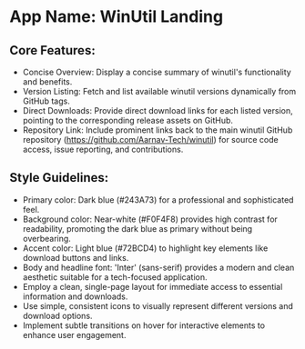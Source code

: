 # **App Name**: WinUtil Landing

## Core Features:

- Concise Overview: Display a concise summary of winutil's functionality and benefits.
- Version Listing: Fetch and list available winutil versions dynamically from GitHub tags.
- Direct Downloads: Provide direct download links for each listed version, pointing to the corresponding release assets on GitHub.
- Repository Link: Include prominent links back to the main winutil GitHub repository (https://github.com/Aarnav-Tech/winutil) for source code access, issue reporting, and contributions.

## Style Guidelines:

- Primary color: Dark blue (#243A73) for a professional and sophisticated feel.
- Background color: Near-white (#F0F4F8) provides high contrast for readability, promoting the dark blue as primary without being overbearing.
- Accent color: Light blue (#72BCD4) to highlight key elements like download buttons and links.
- Body and headline font: 'Inter' (sans-serif) provides a modern and clean aesthetic suitable for a tech-focused application.
- Employ a clean, single-page layout for immediate access to essential information and downloads.
- Use simple, consistent icons to visually represent different versions and download options.
- Implement subtle transitions on hover for interactive elements to enhance user engagement.